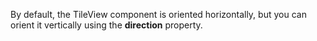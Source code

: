 By&nbsp;default, the TileView component is&nbsp;oriented horizontally, but you can orient it&nbsp;vertically using the **direction** property.
<!--split-->